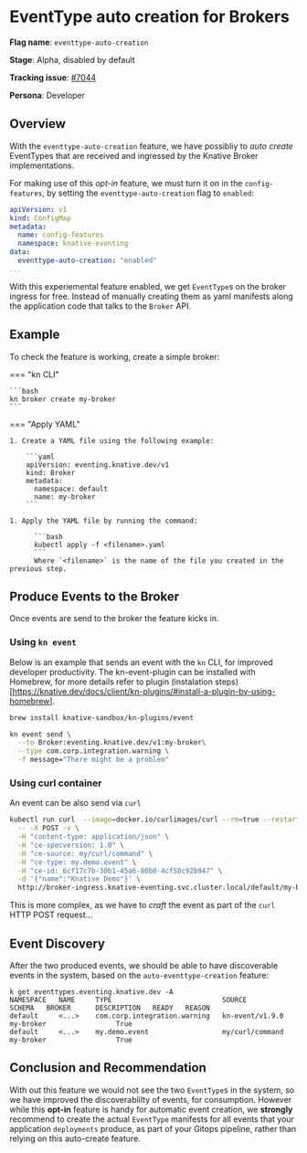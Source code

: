 # EventType auto creation for Brokers

**Flag name**: `eventtype-auto-creation`

**Stage**: Alpha, disabled by default

**Tracking issue**: [#7044](https://github.com/knative/eventing/issues/7044)

**Persona**: Developer


## Overview

With the `eventtype-auto-creation` feature, we have possibliy to _auto create_ EventTypes that are received and ingressed by the Knative Broker implementations.

For making use of this _opt-in_ feature, we must turn it on in the `config-features`, by setting the `eventtype-auto-creation` flag to `enabled`:

```yaml
apiVersion: v1
kind: ConfigMap
metadata:
  name: config-features
  namespace: knative-eventing
data:
  eventtype-auto-creation: "enabled"
...
```

With this experiemental feature enabled, we get `EventType`s on the broker ingress for free. Instead of manually creating them as yaml manifests along the application code that talks to the `Broker` API. 

## Example

To check the feature is working, create a simple broker:


=== "kn CLI"
  
    ```bash
    kn broker create my-broker
    ```

=== "Apply YAML"

    1. Create a YAML file using the following example:

        ```yaml
        apiVersion: eventing.knative.dev/v1
        kind: Broker
        metadata:
          namespace: default
          name: my-broker
        ```
    
    1. Apply the YAML file by running the command:

          ```bash
          kubectl apply -f <filename>.yaml
          ```
          Where `<filename>` is the name of the file you created in the previous step.


## Produce Events to the Broker

Once events are send to the broker the feature kicks in.

### Using `kn event`

Below is an example that sends an event with the `kn` CLI, for improved developer productivity. The kn-event-plugin can be installed with Homebrew, for more details refer to plugin (instalation steps)[https://knative.dev/docs/client/kn-plugins/#install-a-plugin-by-using-homebrew].

```bash
brew install knative-sandbox/kn-plugins/event
```

```bash
kn event send \
  --to Broker:eventing.knative.dev/v1:my-broker\
  --type com.corp.integration.warning \
  -f message="There might be a problem"
```

### Using curl container

An event can be also send via `curl`

```bash
kubectl run curl  --image=docker.io/curlimages/curl --rm=true --restart=Never -ti \
  -- -X POST -v \
  -H "content-type: application/json" \
  -H "ce-specversion: 1.0" \
  -H "ce-source: my/curl/command" \
  -H "ce-type: my.demo.event" \
  -H "ce-id: 6cf17c7b-30b1-45a6-80b0-4cf58c92b947" \
  -d '{"name":"Knative Demo"}' \
  http://broker-ingress.knative-eventing.svc.cluster.local/default/my-broker
```
This is more complex, as we have to _craft_ the event as part of the `curl` HTTP POST request... 

## Event Discovery

After the two produced events, we should be able to have discoverable events in the system, based on the `auto-eventtype-creation` feature:

```
k get eventtypes.eventing.knative.dev -A 
NAMESPACE   NAME     TYPE                           SOURCE            SCHEMA   BROKER      DESCRIPTION   READY   REASON
default     <...>    com.corp.integration.warning   kn-event/v1.9.0            my-broker                 True    
default     <...>    my.demo.event                  my/curl/command            my-broker                 True    
```

## Conclusion and Recommendation

With out this feature we would not see the two `EventType`s in the system, so we have improved the discoverablilty of events, for consumption. However while this **opt-in** feature is handy for automatic event creation, we **strongly** recommend to create the actual `EventType` manifests for all events that your application `deployments` produce, as part of your Gitops pipeline, rather than relying on this auto-create feature.
